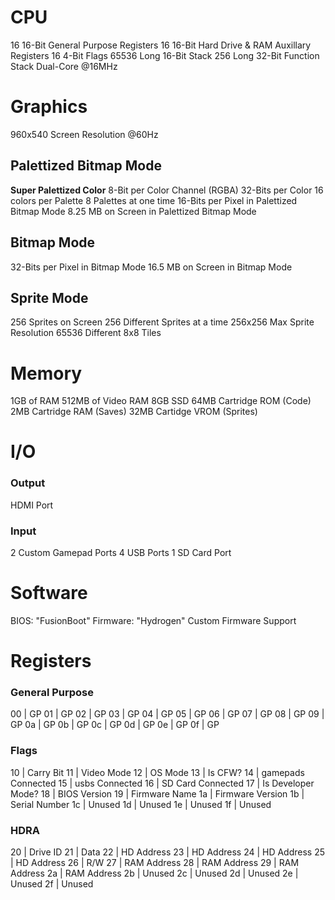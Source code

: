 # CPU
16 16-Bit General Purpose Registers
16 16-Bit Hard Drive & RAM Auxillary Registers
16 4-Bit Flags
65536 Long 16-Bit Stack
256 Long 32-Bit Function Stack
Dual-Core @16MHz




# Graphics
960x540 Screen Resolution @60Hz
## Palettized Bitmap Mode
**Super Palettized Color**
8-Bit per Color Channel (RGBA)
32-Bits per Color
16 colors per Palette
8 Palettes at one time
16-Bits per Pixel in Palettized Bitmap Mode
8.25 MB on Screen in Palettized Bitmap Mode
## Bitmap Mode
32-Bits per Pixel in Bitmap Mode
16.5 MB on Screen in Bitmap Mode
## Sprite Mode
256 Sprites on Screen
256 Different Sprites at a time
256x256 Max Sprite Resolution
65536 Different 8x8 Tiles




# Memory
1GB of RAM
512MB of Video RAM
8GB SSD
64MB Cartridge ROM (Code)
2MB Cartridge RAM (Saves)
32MB Cartidge VROM (Sprites)




# I/O
### Output
HDMI Port
### Input
2 Custom Gamepad Ports
4 USB Ports
1 SD Card Port




# Software
BIOS: "FusionBoot"
Firmware: "Hydrogen"
Custom Firmware Support




# Registers
### General Purpose
00 | GP
01 | GP
02 | GP
03 | GP
04 | GP
05 | GP
06 | GP
07 | GP
08 | GP
09 | GP
0a | GP
0b | GP
0c | GP
0d | GP
0e | GP
0f | GP
### Flags
10 | Carry Bit
11 | Video Mode
12 | OS Mode
13 | Is CFW?
14 | gamepads Connected
15 | usbs Connected
16 | SD Card Connected
17 | Is Developer Mode?
18 | BIOS Version
19 | Firmware Name
1a | Firmware Version
1b | Serial Number
1c | Unused
1d | Unused
1e | Unused
1f | Unused
### HDRA
20 | Drive ID
21 | Data
22 | HD Address
23 | HD Address
24 | HD Address
25 | HD Address
26 | R/W
27 | RAM Address
28 | RAM Address
29 | RAM Address
2a | RAM Address
2b | Unused
2c | Unused
2d | Unused
2e | Unused
2f | Unused
